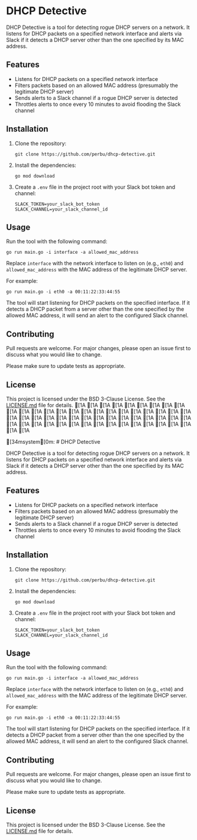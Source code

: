 # DHCP Detective

DHCP Detective is a tool for detecting rogue DHCP servers on a network. It listens for DHCP packets on a specified network interface and alerts via Slack if it detects a DHCP server other than the one specified by its MAC address.

## Features

- Listens for DHCP packets on a specified network interface
- Filters packets based on an allowed MAC address (presumably the legitimate DHCP server)
- Sends alerts to a Slack channel if a rogue DHCP server is detected
- Throttles alerts to once every 10 minutes to avoid flooding the Slack channel

## Installation

1. Clone the repository:
   ```
   git clone https://github.com/perbu/dhcp-detective.git
   ```

2. Install the dependencies:
   ```
   go mod download
   ```

3. Create a `.env` file in the project root with your Slack bot token and channel:
   ```
   SLACK_TOKEN=your_slack_bot_token
   SLACK_CHANNEL=your_slack_channel_id
   ```

## Usage

Run the tool with the following command:

```
go run main.go -i interface -a allowed_mac_address
```

Replace `interface` with the network interface to listen on (e.g., `eth0`) and `allowed_mac_address` with the MAC address of the legitimate DHCP server.

For example:

```
go run main.go -i eth0 -a 00:11:22:33:44:55
```

The tool will start listening for DHCP packets on the specified interface. If it detects a DHCP packet from a server other than the one specified by the allowed MAC address, it will send an alert to the configured Slack channel.

## Contributing

Pull requests are welcome. For major changes, please open an issue first to discuss what you would like to change.

Please make sure to update tests as appropriate.

## License

This project is licensed under the BSD 3-Clause License. See the [LICENSE.md](LICENSE.md) file for details.
                                                                                                                                                                                                         [1A
                                                                                                                                                                                                         [1A
                                                                                                                                                                                                         [1A
                                                                                                                                                                                                         [1A
                                                                                                                                                                                                         [1A
                                                                                                                                                                                                         [1A
                                                                                                                                                                                                         [1A
                                                                                                                                                                                                         [1A
                                                                                                                                                                                                         [1A
                                                                                                                                                                                                         [1A
                                                                                                                                                                                                         [1A
                                                                                                                                                                                                         [1A
                                                                                                                                                                                                         [1A
                                                                                                                                                                                                         [1A
                                                                                                                                                                                                         [1A
                                                                                                                                                                                                         [1A
                                                                                                                                                                                                         [1A
                                                                                                                                                                                                         [1A
                                                                                                                                                                                                         [1A
                                                                                                                                                                                                         [1A
                                                                                                                                                                                                         [1A
                                                                                                                                                                                                         [1A
                                                                                                                                                                                                         [1A
                                                                                                                                                                                                         [1A
                                                                                                                                                                                                         [1A
                                                                                                                                                                                                         [1A
                                                                                                                                                                                                         [1A
                                                                                                                                                                                                         [1A
                                                                                                                                                                                                         [1A
                                                                                                                                                                                                         [1A
                                                                                                                                                                                                         [1A
                                                                                                                                                                                                         [1A
                                                                                                                                                                                                         [1A
                                                                                                                                                                                                         [1A
                                                                                                                                                                                                         [1A
                                                                                                                                                                                                         [1A
                                                                                                                                                                                                         [1A
                                                                                                                                                                                                         [1A
                                                                                                                                                                                                         [1A
                                                                                                                                                                                                         [1A
                                                                                                                                                                                                         [1A
                                                                                                                                                                                                         [1A
                                                                                                                                                                                                         [1A
                                                                                                                                                                                                         [1A
                                                                                                                                                                                                         [1A
                                                                                                                                                                                                         [1A
                                                                                                                                                                                                         [1A
                                                                                                                                                                                                         [1A
                                                                                                                                                                                                         [1A
                                                                                                                                                                                                         [1A
                                                                                                                                                                                                         [1A
                                                                                                                                                                                                         [1A
                                                                                                                                                                                                         [1A
                                                                                                                                                                                                         [1A
                                                                                                                                                                                                         [1A
                                                                                                                                                                                                         [1A
                                                                                                                                                                                                         
[34msystem[0m: # DHCP Detective

DHCP Detective is a tool for detecting rogue DHCP servers on a network. It listens for DHCP packets on a specified network interface and alerts via Slack if it detects a DHCP server other than the one specified by its MAC address.

## Features

- Listens for DHCP packets on a specified network interface
- Filters packets based on an allowed MAC address (presumably the legitimate DHCP server)
- Sends alerts to a Slack channel if a rogue DHCP server is detected
- Throttles alerts to once every 10 minutes to avoid flooding the Slack channel

## Installation

1. Clone the repository:
   ```
   git clone https://github.com/perbu/dhcp-detective.git
   ```

2. Install the dependencies:
   ```
   go mod download
   ```

3. Create a `.env` file in the project root with your Slack bot token and channel:
   ```
   SLACK_TOKEN=your_slack_bot_token
   SLACK_CHANNEL=your_slack_channel_id
   ```

## Usage

Run the tool with the following command:

```
go run main.go -i interface -a allowed_mac_address
```

Replace `interface` with the network interface to listen on (e.g., `eth0`) and `allowed_mac_address` with the MAC address of the legitimate DHCP server.

For example:

```
go run main.go -i eth0 -a 00:11:22:33:44:55
```

The tool will start listening for DHCP packets on the specified interface. If it detects a DHCP packet from a server other than the one specified by the allowed MAC address, it will send an alert to the configured Slack channel.

## Contributing

Pull requests are welcome. For major changes, please open an issue first to discuss what you would like to change.

Please make sure to update tests as appropriate.

## License

This project is licensed under the BSD 3-Clause License. See the [LICENSE.md](LICENSE.md) file for details.
